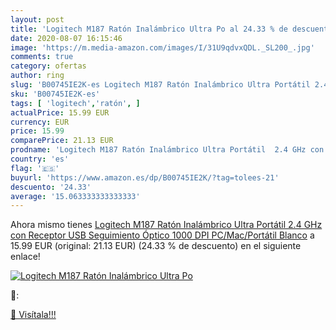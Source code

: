 ```yaml
---
layout: post
title: 'Logitech M187 Ratón Inalámbrico Ultra Po al 24.33 % de descuento'
date: 2020-08-07 16:15:46
image: 'https://m.media-amazon.com/images/I/31U9qdvxQDL._SL200_.jpg'
comments: true
category: ofertas
author: ring
slug: 'B00745IE2K-es Logitech M187 Ratón Inalámbrico Ultra Portátil 2.4 GHz con...'
sku: 'B00745IE2K-es'
tags: [ 'logitech','ratón', ]
actualPrice: 15.99 EUR
currency: EUR
price: 15.99
comparePrice: 21.13 EUR
prodname: 'Logitech M187 Ratón Inalámbrico Ultra Portátil  2.4 GHz con Receptor USB  Seguimiento Óptico 1000 DPI  PC/Mac/Portátil  Blanco'
country: 'es'
flag: '🇪🇸'
buyurl: 'https://www.amazon.es/dp/B00745IE2K/?tag=tolees-21'
descuento: '24.33'
average: '15.063333333333333'
---
```


Ahora mismo tienes [Logitech M187 Ratón Inalámbrico Ultra Portátil  2.4 GHz con Receptor USB  Seguimiento Óptico 1000 DPI  PC/Mac/Portátil  Blanco](https://www.amazon.es/dp/B00745IE2K/?tag=tolees-21) a 15.99 EUR (original: 21.13 EUR) (24.33 %  de descuento) en el siguiente enlace!

[![Logitech M187 Ratón Inalámbrico Ultra Po](https://m.media-amazon.com/images/I/31U9qdvxQDL._SL200_.jpg)](https://www.amazon.es/dp/B00745IE2K/?tag=tolees-21)

🔎:


[🛒 Visítala!!!](https://www.amazon.es/dp/B00745IE2K/?tag=tolees-21)
